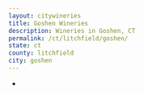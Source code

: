 ```yaml
---
layout: citywineries
title: Goshen Wineries
description: Wineries in Goshen, CT
permalink: /ct/litchfield/goshen/
state: ct
county: litchfield
city: goshen
---
```

-
